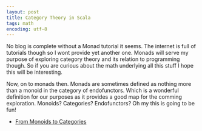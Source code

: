 ```yaml
---
layout: post
title: Category Theory in Scala
tags: math
encoding: utf-8
---
```


No blog is complete without a Monad tutorial it seems. The internet is full of tutorials though so I wont provide yet another one. Monads will serve my purpose of exploring category theory and its relation to programming though. So if you are curious about the math underlying all this stuff I hope this will be interesting.

Now, on to monads then. Monads are sometimes defined as nothing more than a monoid in the category of endofunctors. Which is a wonderful definition for our purposes as it provides a good map for the comming exploration. Monoids? Categories? Endofunctors? Oh my this is going to be fun!

  * [From Monoids to Categories](/2011/07/03/from-monoids-to-categories.html)

